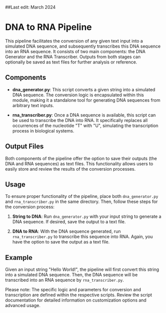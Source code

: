 ##Last edit: March 2024

# DNA to RNA Pipeline

This pipeline facilitates the conversion of any given text input into a simulated DNA sequence, and subsequently transcribes this DNA sequence into an RNA sequence. It consists of two main components: the DNA Generator and the RNA Transcriber. Outputs from both stages can optionally be saved as text files for further analysis or reference.

## Components

- **dna_generator.py**: This script converts a given string into a simulated DNA sequence. The conversion logic is encapsulated within this module, making it a standalone tool for generating DNA sequences from arbitrary text inputs.

- **rna_transcriber.py**: Once a DNA sequence is available, this script can be used to transcribe the DNA into RNA. It specifically replaces all occurrences of the nucleotide "T" with "U", simulating the transcription process in biological systems.

## Output Files

Both components of the pipeline offer the option to save their outputs (the DNA and RNA sequences) as text files. This functionality allows users to easily store and review the results of the conversion processes.

## Usage

To ensure proper functionality of the pipeline, place both `dna_generator.py` and `rna_transcriber.py` in the same directory. Then, follow these steps for the conversion process:

1. **String to DNA**: Run `dna_generator.py` with your input string to generate a DNA sequence. If desired, save the output to a text file.

2. **DNA to RNA**: With the DNA sequence generated, run `rna_transcriber.py` to transcribe this sequence into RNA. Again, you have the option to save the output as a text file.

## Example

Given an input string "Hello World!", the pipeline will first convert this string into a simulated DNA sequence. Then, the DNA sequence will be transcribed into an RNA sequence by `rna_transcriber.py`.

Please note: The specific logic and parameters for conversion and transcription are defined within the respective scripts. Review the script documentation for detailed information on customization options and advanced usage.
